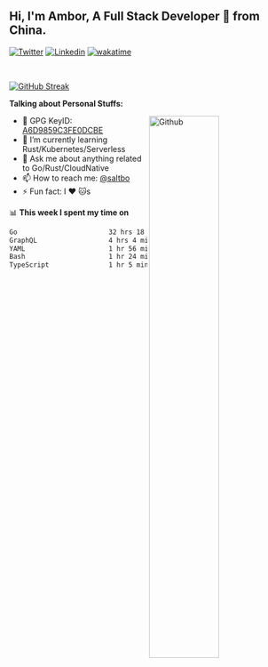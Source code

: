 ## Hi, I'm Ambor, A Full Stack Developer 🚀 from China.

[![Twitter](https://img.shields.io/badge/-saltbo-1ca0f1?style=flat&logo=twitter&logoColor=white)](https://twitter.com/rdsaltbo)
[![Linkedin](https://img.shields.io/badge/-saltbo-blue?style=flat&logo=Linkedin&logoColor=white)](https://www.linkedin.com/in/saltbo/)
[![wakatime](https://wakatime.com/badge/user/f82b1c77-faab-48cd-aef5-a12c0aff104b.svg)](https://wakatime.com/@f82b1c77-faab-48cd-aef5-a12c0aff104b)

&nbsp;  

[![GitHub Streak](http://github-readme-streak-stats.herokuapp.com?user=saltbo&hide_border=true&date_format=M%20j%5B%2C%20Y%5D)](https://git.io/streak-stats)

**Talking about Personal Stuffs:**
<!-- Any image aligned to the right. Beware the width  -->
<img width="50%" align="right" alt="Github" src="https://raw.githubusercontent.com/saltbo/saltbo/master/images/git-header.svg" />

- 🤘 GPG KeyID: [A6D9859C3FE0DCBE](https://saltbo.cn/pgp_keys.asc)
- 🌱 I’m currently learning Rust/Kubernetes/Serverless
- 💬 Ask me about anything related to Go/Rust/CloudNative
- 📫 How to reach me: [@saltbo](https://t.me/saltbo)
- ⚡ Fun fact: I :heart: :cat:s


📊 **This week I spent my time on**
<!--START_SECTION:waka-->

```txt
Go                       32 hrs 18 mins  ██████████████████░░░░░░░   71.90 %
GraphQL                  4 hrs 4 mins    ██▒░░░░░░░░░░░░░░░░░░░░░░   09.08 %
YAML                     1 hr 56 mins    █░░░░░░░░░░░░░░░░░░░░░░░░   04.34 %
Bash                     1 hr 24 mins    ▓░░░░░░░░░░░░░░░░░░░░░░░░   03.14 %
TypeScript               1 hr 5 mins     ▓░░░░░░░░░░░░░░░░░░░░░░░░   02.43 %
```

<!--END_SECTION:waka-->
